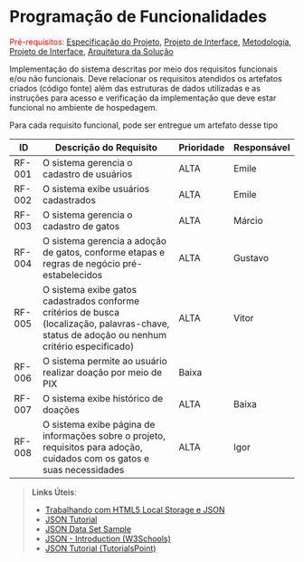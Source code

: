 # Programação de Funcionalidades

<span style="color:red">Pré-requisitos: <a href="2-Especificação do Projeto.md"> Especificação do Projeto</a></span>, <a href="3-Projeto de Interface.md"> Projeto de Interface</a>, <a href="4-Metodologia.md"> Metodologia</a>, <a href="3-Projeto de Interface.md"> Projeto de Interface</a>, <a href="5-Arquitetura da Solução.md"> Arquitetura da Solução</a>

Implementação do sistema descritas por meio dos requisitos funcionais e/ou não funcionais. Deve relacionar os requisitos atendidos os artefatos criados (código fonte) além das estruturas de dados utilizadas e as instruções para acesso e verificação da implementação que deve estar funcional no ambiente de hospedagem.

Para cada requisito funcional, pode ser entregue um artefato desse tipo

|ID    | Descrição do Requisito  | Prioridade | Responsável |
|---|---|---|---|
|RF-001|O sistema gerencia o cadastro de usuários	|ALTA| Emile |
|RF-002|	O sistema exibe usuários cadastrados     |ALTA| Emile |
|RF-003|	O sistema gerencia o cadastro de gatos |ALTA| Márcio |
|RF-004|	O sistema gerencia a adoção de gatos, conforme etapas e regras de negócio pré-estabelecidos |ALTA|  Gustavo |
|RF-005|	O sistema exibe gatos cadastrados conforme critérios de busca (localização, palavras-chave, status de adoção ou nenhum critério especificado) |ALTA| Vitor |
|RF-006|	O sistema permite ao usuário realizar doação por meio de PIX |Baixa|    |
|RF-007|	O sistema exibe histórico de doações	|ALTA| Baixa |
|RF-008| O sistema exibe página de informações sobre o projeto, requisitos para adoção, cuidados com os gatos e suas necessidades |ALTA| Igor |

> **Links Úteis**:
>
> - [Trabalhando com HTML5 Local Storage e JSON](https://www.devmedia.com.br/trabalhando-com-html5-local-storage-e-json/29045)
> - [JSON Tutorial](https://www.w3resource.com/JSON)
> - [JSON Data Set Sample](https://opensource.adobe.com/Spry/samples/data_region/JSONDataSetSample.html)
> - [JSON - Introduction (W3Schools)](https://www.w3schools.com/js/js_json_intro.asp)
> - [JSON Tutorial (TutorialsPoint)](https://www.tutorialspoint.com/json/index.htm)